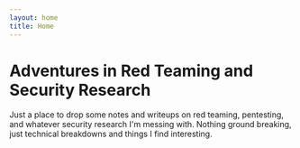 ```yaml
---
layout: home
title: Home
---
```


# Adventures in Red Teaming and Security Research

Just a place to drop some notes and writeups on red teaming, pentesting, and whatever security research I'm messing with. Nothing ground breaking, just technical breakdowns and things I find interesting.
